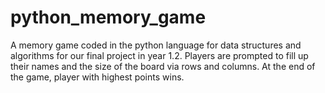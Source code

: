 # python_memory_game
A memory game coded in the python language for data structures and algorithms for our final project in year 1.2. Players are prompted to fill up their names and the size of the board via rows and columns. At the end of the game, player with highest points wins.

